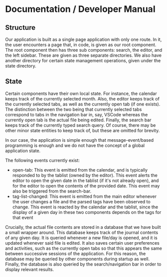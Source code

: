 # Documentation / Developer Manual

## Structure
Our application is built as a single page application with only one route. In it, the user encounters a page that, in code, is given as our root component. The root component then has three sub components: search, the editor, and the left sidebar. These are given as three separate directories. We also have another directory for certain state management operations, given under the state directory.

## State
Certain components have their own local state. For instance, the calendar keeps track of the currently selected month. Also, the editor keeps track of the currently selected tabs, as well as the currently open tab (if one exists). The distinction between the two being that currently selected tabs correspond to tabs in the navigation bar in, say, VSCode whereas the currently open tab is the actual file being edited. Finally, the search bar keeps track of the currently typed search query. Of course, there may be other minor state entities to keep track of, but these are omitted for brevity.

In our case, the application is simple enough that message-event/based programming is enough and we do not have the concept of a global application state.

The following events currently exist:
- open-tab: This event is emitted from the calendar, and is typically responded to by the tablist (owned by the editor). This event alerts the editor to open the given date in the tablist (if it's not already open), and for the editor to open the contents of the provided date. This event may also be triggered from the search-bar.
- tag-list-changed: This event is emitted from the main editor whenever the user changes a file and the parsed tags have been observed to change. This event is reacted by the calendar and the tablist, since the display of a given day in these two components depends on the tags for that event

Crucially, the actual file contents are stored in a database that we have built a small wrapper around. This database keeps track of the journal contents of any given day. It is queried whenever a new file/day is opened, and it is updated whenever said file is edited. It also saves certain user preferences and activities, such as the currently open tabs so that this appears the same between successive sessions of the application. For this reason, the database may be queried by other components during startup as well. Finally, the database is also queried by the search/navigation bar in order to display relevant results.
